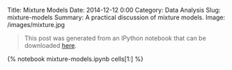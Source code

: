 Title: Mixture Models
Date: 2014-12-12 0:00
Category: Data Analysis
Slug: mixture-models
Summary: A practical discussion of mixture models.
Image: /images/mixture.jpg

> This post was generated from an IPython notebook that can be downloaded
> [here](/downloads/notebooks/mixture-models.ipynb).

{% notebook mixture-models.ipynb cells[1:] %}
